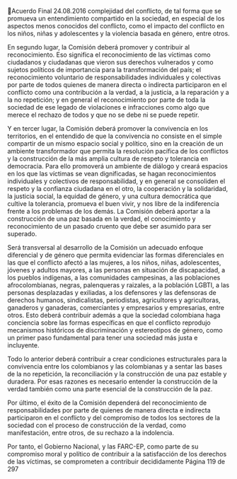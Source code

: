 Acuerdo Final 
24.08.2016 
complejidad del conflicto, de tal forma que se promueva un entendimiento compartido en la sociedad, 
en especial de los aspectos menos conocidos del conflicto, como el impacto del conflicto en los niños, 
niñas y adolescentes y la violencia basada en género, entre otros.  
 
En  segundo  lugar,  la  Comisión  deberá  promover  y  contribuir  al  reconocimiento.  Eso  significa  el 
reconocimiento  de  las  víctimas  como  ciudadanos  y  ciudadanas  que  vieron  sus  derechos  vulnerados  y 
como sujetos políticos de importancia para la transformación del país; el reconocimiento voluntario de 
responsabilidades  individuales  y  colectivas  por  parte  de  todos  quienes  de  manera  directa  o  indirecta 
participaron  en  el  conflicto  como  una  contribución  a  la  verdad,  a  la  justicia,  a  la  reparación  y  a  la  no 
repetición; y en general el reconocimiento por parte de toda la sociedad de ese legado de violaciones e 
infracciones como algo que merece el rechazo de todos y que no se debe ni se puede repetir.  
 
Y en tercer lugar, la Comisión deberá promover la convivencia en los territorios, en el entendido de que 
la convivencia no consiste en el simple compartir de un mismo espacio social y político, sino en la creación 
de un ambiente transformador que permita la resolución pacífica de los conflictos y la construcción de la 
más amplia cultura de respeto y tolerancia en democracia. Para ello promoverá un ambiente de diálogo 
y creará espacios en los que las víctimas se vean dignificadas, se hagan reconocimientos individuales y 
colectivos de responsabilidad, y en general se consoliden el respeto y la confianza ciudadana en el otro, 
la  cooperación  y  la  solidaridad,  la  justicia  social,  la  equidad  de  género,  y  una  cultura  democrática  que 
cultive la tolerancia, promueva el buen vivir, y nos libre de la indiferencia frente a los problemas de los 
demás. La Comisión deberá aportar a la construcción de una paz basada en la verdad, el conocimiento y 
reconocimiento de un pasado cruento que debe ser asumido para ser superado.  
 
Será transversal al desarrollo de la Comisión un adecuado enfoque diferencial y de género que permita 
evidenciar  las  formas  diferenciales  en  las  que  el  conflicto  afectó  a  las  mujeres,  a  los  niños,  niñas, 
adolescentes,  jóvenes  y  adultos  mayores,  a  las  personas  en  situación  de  discapacidad,  a  los  pueblos 
indígenas,  a  las  comunidades  campesinas,  a  las  poblaciones  afrocolombianas,  negras,  palenqueras  y 
raizales, a la población LGBTI, a las personas desplazadas y exiliadas, a los defensores y las defensoras de 
derechos  humanos,  sindicalistas,  periodistas,  agricultores  y  agricultoras,  ganaderos  y  ganaderas, 
comerciantes y empresarios y empresarias, entre otros. Esto deberá contribuir además a que la sociedad 
colombiana  haga  conciencia  sobre  las  formas  específicas  en  que  el  conflicto  reprodujo  mecanismos 
históricos de discriminación y estereotipos de género, como un primer paso fundamental para tener una 
sociedad más justa e incluyente. 
 
Todo  lo  anterior  deberá  contribuir  a  crear  condiciones  estructurales  para  la  convivencia  entre  los 
colombianos y las colombianas y a sentar las bases de la no repetición, la reconciliación y la construcción 
de  una  paz  estable  y  duradera.  Por  esas  razones  es  necesario  entender  la  construcción  de  la  verdad 
también como una parte esencial de la construcción de la paz. 
 
Por  último,  el  éxito  de  la  Comisión  dependerá  del  reconocimiento  de  responsabilidades  por  parte  de 
quienes de manera directa e indirecta participaron en el conflicto y del compromiso de todos los sectores 
de  la  sociedad  con  el  proceso  de  construcción  de  la  verdad,  como  manifestación,  entre  otros,  de  su 
rechazo a la indolencia. 
 
Por  tanto,  el  Gobierno  Nacional,  y  las  FARC-EP,  como  parte  de  su  compromiso  moral  y  político  de 
contribuir a la satisfacción de los derechos de las víctimas, se comprometen a contribuir decididamente 
Página 119 de 297 
 

